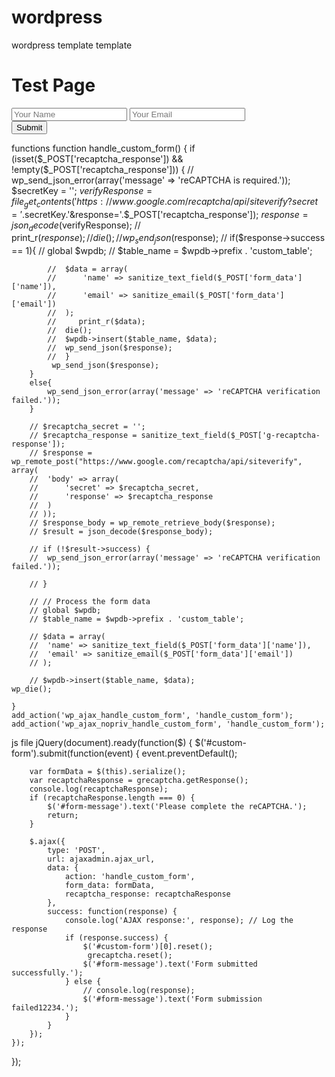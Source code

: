 # wordpress
wordpress template
template 
<?php /*Template Name: Layout: Test-Page*/?>
<?php get_header(); ?> 
<h1>Test Page</h1>
<form id="custom-form">
        <input type="text" name="name" placeholder="Your Name" required />
        <input type="email" name="email" placeholder="Your Email" required />
        <div class="g-recaptcha" data-sitekey=""></div>
        <button type="submit">Submit</button>
        <div id="form-message"></div>
    </form>
<?php get_footer(); ?> 

functions
function handle_custom_form() {
		if (isset($_POST['recaptcha_response']) && !empty($_POST['recaptcha_response'])) {
			// wp_send_json_error(array('message' => 'reCAPTCHA is required.'));
			$secretKey = '';
			$verifyResponse = file_get_contents('https://www.google.com/recaptcha/api/siteverify?secret='.$secretKey.'&response='.$_POST['recaptcha_response']);
            $response = json_decode($verifyResponse);
			// print_r($response);
			// die();
			// wp_send_json($response);
			// if($response->success == 1){
			// 	global $wpdb;
			// 	$table_name = $wpdb->prefix . 'custom_table';
			
			// 	$data = array(
			// 		'name' => sanitize_text_field($_POST['form_data']['name']),
			// 		'email' => sanitize_email($_POST['form_data']['email'])
			// 	);
			//     print_r($data);
			// 	die();
			// 	$wpdb->insert($table_name, $data);
			// 	wp_send_json($response);
			//  } 
			 wp_send_json($response);
		} 
		else{
			wp_send_json_error(array('message' => 'reCAPTCHA verification failed.'));
		}
	
		// $recaptcha_secret = '';
		// $recaptcha_response = sanitize_text_field($_POST['g-recaptcha-response']);
		// $response = wp_remote_post("https://www.google.com/recaptcha/api/siteverify", array(
		// 	'body' => array(
		// 		'secret' => $recaptcha_secret,
		// 		'response' => $recaptcha_response
		// 	)
		// ));
		// $response_body = wp_remote_retrieve_body($response);
		// $result = json_decode($response_body);
		
		// if (!$result->success) {
		// 	wp_send_json_error(array('message' => 'reCAPTCHA verification failed.'));
			
		// }
	  
		// // Process the form data
		// global $wpdb;
		// $table_name = $wpdb->prefix . 'custom_table';
	
		// $data = array(
		// 	'name' => sanitize_text_field($_POST['form_data']['name']),
		// 	'email' => sanitize_email($_POST['form_data']['email'])
		// );
	
		// $wpdb->insert($table_name, $data);
	wp_die();
		
	}
	add_action('wp_ajax_handle_custom_form', 'handle_custom_form');
	add_action('wp_ajax_nopriv_handle_custom_form', 'handle_custom_form');

 js file
jQuery(document).ready(function($) {
    $('#custom-form').submit(function(event) {
        event.preventDefault();

        var formData = $(this).serialize();
        var recaptchaResponse = grecaptcha.getResponse();
        console.log(recaptchaResponse);
        if (recaptchaResponse.length === 0) {
            $('#form-message').text('Please complete the reCAPTCHA.');
            return;
        }

        $.ajax({
            type: 'POST',
            url: ajaxadmin.ajax_url,
            data: {
                action: 'handle_custom_form',
                form_data: formData,
                recaptcha_response: recaptchaResponse
            },
            success: function(response) {
                console.log('AJAX response:', response); // Log the response
                if (response.success) {
                    $('#custom-form')[0].reset();
                     grecaptcha.reset();
                    $('#form-message').text('Form submitted successfully.');
                } else {
                    // console.log(response);
                    $('#form-message').text('Form submission failed12234.');
                }
            }
        });
    });
});

